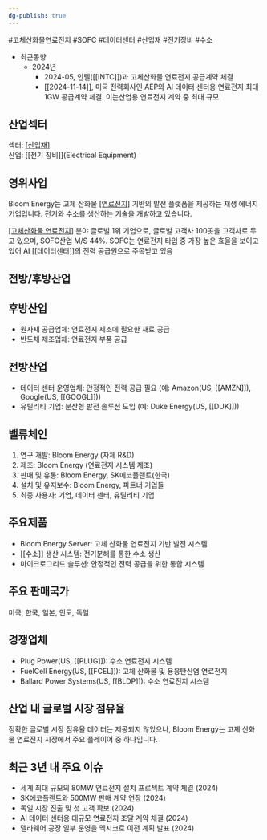 ```yaml
---
dg-publish: true
---
```

#고체산화물연료전지 #SOFC #데이터센터 #산업재 #전기장비 #수소 

- 최근동향
	- 2024년
		- 2024-05, 인텔([[INTC]])과 고체산화물 연료전지 공급계약 체결
		- [[2024-11-14]], 미국 전력회사인 AEP와 AI 데이터 센터용 연료전지 최대 1GW 공급계약 체결. 이는산업용 연료전지 계약 중 최대 규모  


## 산업섹터

섹터: [[산업재]](Industrials)  
산업: [[전기 장비]](Electrical Equipment)

## 영위사업

Bloom Energy는 고체 산화물 [[연료전지]](SOFC) 기반의 발전 플랫폼을 제공하는 재생 에너지 기업입니다. 전기와 수소를 생산하는 기술을 개발하고 있습니다.

[[고체산화물 연료전지]](SOFC) 분야 글로벌 1위 기업으로, 글로벌 고객사 100곳을 고객사로 두고 있으며, SOFC산업 M/S 44%. SOFC는 연료전지 타입 중 가장 높은 효율을 보이고 있어 AI [[데이터센터]]의 전력 공급원으로 주목받고 있음


## 전방/후방산업

## 후방산업

- 원자재 공급업체: 연료전지 제조에 필요한 재료 공급
- 반도체 제조업체: 연료전지 부품 공급

## 전방산업

- 데이터 센터 운영업체: 안정적인 전력 공급 필요 (예: Amazon(US, [[AMZN]]), Google(US, [[GOOGL]]))
- 유틸리티 기업: 분산형 발전 솔루션 도입 (예: Duke Energy(US, [[DUK]]))

## 밸류체인

1. 연구 개발: Bloom Energy (자체 R&D)
2. 제조: Bloom Energy (연료전지 시스템 제조)
3. 판매 및 유통: Bloom Energy, SK에코플랜트(한국)
4. 설치 및 유지보수: Bloom Energy, 파트너 기업들
5. 최종 사용자: 기업, 데이터 센터, 유틸리티 기업

## 주요제품

- Bloom Energy Server: 고체 산화물 연료전지 기반 발전 시스템
- [[수소]] 생산 시스템: 전기분해를 통한 수소 생산
- 마이크로그리드 솔루션: 안정적인 전력 공급을 위한 통합 시스템

## 주요 판매국가

미국, 한국, 일본, 인도, 독일

## 경쟁업체

- Plug Power(US, [[PLUG]]): 수소 연료전지 시스템
- FuelCell Energy(US, [[FCEL]]): 고체 산화물 및 용융탄산염 연료전지
- Ballard Power Systems(US, [[BLDP]]): 수소 연료전지 시스템

## 산업 내 글로벌 시장 점유율

정확한 글로벌 시장 점유율 데이터는 제공되지 않았으나, Bloom Energy는 고체 산화물 연료전지 시장에서 주요 플레이어 중 하나입니다.

## 최근 3년 내 주요 이슈

- 세계 최대 규모의 80MW 연료전지 설치 프로젝트 계약 체결 (2024)
- SK에코플랜트와 500MW 판매 계약 연장 (2024)
- 독일 시장 진출 및 첫 고객 확보 (2024)
- AI 데이터 센터용 대규모 연료전지 조달 계약 체결 (2024)
- 델라웨어 공장 일부 운영을 멕시코로 이전 계획 발표 (2024)